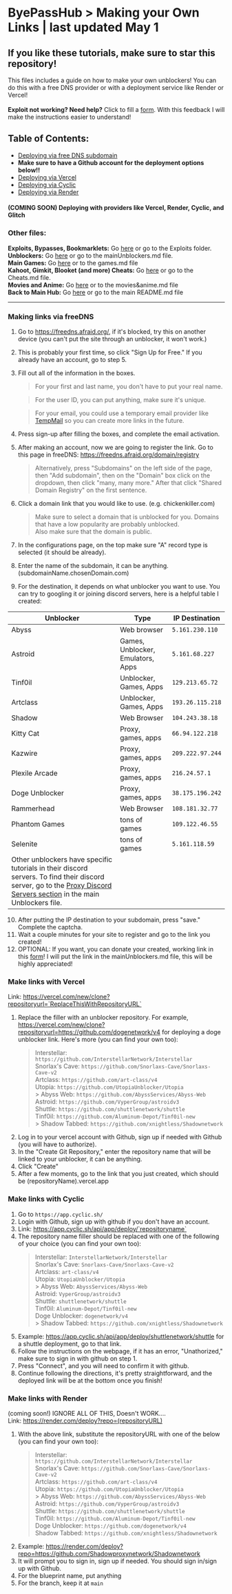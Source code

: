 # ByePassHub > Making your Own Links | last updated May 1
## If you like these tutorials, make sure to star this repository!
This files includes a guide on how to make your own unblockers! You can do this with a free DNS provider or with a deployment service like Render or Vercel! <br> <br>
**Exploit not working? Need help?** Click to fill a [form](https://forms.gle/FaHsGQxFTnZ6uSvn9). With this feedback I will make the instructions easier to understand! <br>

 ## Table of Contents:
+ [Deploying via free DNS subdomain](#making-links-via-freedns)
+ **Make sure to have a Github account for the deployment options below!!**
+ [Deploying via Vercel](#make-links-with-vercel)
+ [Deploying via Cyclic](#make-links-with-cyclic)
+ [Deploying via Render](#make-links-with-render)
 #### (COMING SOON) Deploying with providers like Vercel, Render, Cyclic, and Glitch
 
 ### Other files:
**Exploits, Bypasses, Bookmarklets:** Go [here](https://github.com/wea-f/ByePassHub/blob/main/Exploits) or go to the Exploits folder.  <br>
**Unblockers:** Go [here](https://github.com/wea-f/ByePassHub/blob/main/mainUnblockers.md) or go to the mainUnblockers.md file. <br>
**Main Games:** Go [here](https://github.com/wea-f/ByePassHub/blob/main/Games.md) or to the games.md file<br>
**Kahoot, Gimkit, Blooket (and more) Cheats:** Go [here](https://github.com/wea-f/ByePassHub//blob/main/Cheats.md) or go to the Cheats.md file. <br>
**Movies and Anime:** Go [here](https://github.com/wea-f/ByePassHub/blob/main/Movies%26Anime.md) or to the movies&anime.md file <br>
**Back to Main Hub:** Go [here](https://github.com/wea-f/ByePassHub/blob/main/README.md) or go to the main README.md file <br>

---

### Making links via freeDNS
1. Go to https://freedns.afraid.org/, if it's blocked, try this on another device (you can't put the site through an unblocker, it won't work.)
2. This is probably your first time, so click "Sign Up for Free." If you already have an account, go to step 5.
3. Fill out all of the information in the boxes.
	> For your first and last name, you don't have to put your real name.
	
	> For the user ID,  you can put anything, make sure it's unique.
	
	> For your email, you could use a temporary email provider like [TempMail](https://temp-mail.org/) so you can create more links in the future.
	
4. Press sign-up after filling the boxes, and complete the email activation.
5. After making an account, now we are going to register the link. Go to this page in freeDNS: https://freedns.afraid.org/domain/registry
	> Alternatively, press "Subdomains" on the left side of the page, then "Add subdomain", then on the "Domain" box click on the dropdown, then click "many, many more." After that click "Shared Domain Registry" on the first sentence.

6. Click a domain link that you would like to use. (e.g. chickenkiller.com)
	> Make sure to select a domain that is unblocked for you. Domains that have a low popularity are probably unblocked. <br>
	> Also make sure that the domain is public.
7. In the configurations page, on the top make sure "A" record type is selected (it should be already).
8. Enter the name of the subdomain, it can be anything. (subdomainName.chosenDomain.com)
9. For the destination, it depends on what unblocker you want to use. You can try to googling it or joining discord servers, here is a helpful table I created:

| Unblocker   |  Type | IP Destination |
| ----------- | ----------- | ------- |
| Abyss     | Web browser|`5.161.230.110`     |
| Astroid   | Games, Unblocker, Emulators, Apps|`5.161.68.227`        |
| Tinf0il    | Unblocker, Games, Apps |`129.213.65.72` | 
| Artclass | Unblocker, Games, Apps |`193.26.115.218`|
| Shadow | Web Browser | `104.243.38.18`|
| Kitty Cat | Proxy, games, apps | `66.94.122.218` |
| Kazwire |  Proxy, games, apps | `209.222.97.244` |
| Plexile Arcade | Proxy, games, apps | `216.24.57.1` |
| Doge Unblocker | Proxy, games, apps | `38.175.196.242`|
| Rammerhead | Web Browser | `108.181.32.77`|
| Phantom Games | tons of games |`109.122.46.55`|
| Selenite | tons of games | `5.161.118.59`|
| Other unblockers have specific tutorials in their discord servers. To find their discord server, go to the [Proxy Discord Servers section](https://github.com/wea-f/ByePassHub/blob/main/mainUnblockers.md#caution-many-of-these-servers-will-ban-you-for-leaking-leaks-publicly-use-it-for-private-use-only) in the main Unblockers file.  

10. After putting the IP destination to your subdomain, press "save." Complete the captcha. 
11. Wait a couple minutes for your site to register and go to the link you created!
12. OPTIONAL: If you want, you can donate your created, working link in this [form](https://forms.gle/FaHsGQxFTnZ6uSvn9)! I will put the link in the mainUnblockers.md file, this will be highly appreciated!

### Make links with Vercel
Link: https://vercel.com/new/clone?repositoryurl=`ReplaceThisWithRepositoryURL`
1. Replace the filler with an unblocker repository. For example, https://vercel.com/new/clone?repositoryurl=https://github.com/dogenetwork/v4 for deploying a doge unblocker link. Here's more (you can find your own too):
	> Interstellar: `https://github.com/InterstellarNetwork/Interstellar` <br>
 	> Snorlax's Cave: `https://github.com/Snorlaxs-Cave/Snorlaxs-Cave-v2` <br>
 	> Artclass: `https://github.com/art-class/v4` <br>
 	> Utopia: `https://github.com/UtopiaUnblocker/Utopia` <br>
    	> Abyss Web: `https://github.com/AbyssServices/Abyss-Web` <br>
 	> Astroid: `https://github.com/VyperGroup/astroidv3` <br>
 	> Shuttle: `https://github.com/shuttlenetwork/shuttle` <br>
 	> Tinf0il: `https://github.com/Aluminum-Depot/Tinf0il-new` <br>
     	> Shadow Tabbed: `https://github.com/xnightless/Shadownetwork` <br>
2. Log in to your vercel account with Github, sign up if needed with Github (you will have to authorize).
3. In the "Create Git Repository," enter the repository name that will be linked to your unblocker, it can be anything.
4. Click "Create"
5. After a few moments, go to the link that you just created, which should be (repositoryName).vercel.app

### Make links with Cyclic
1. Go to `https://app.cyclic.sh/`
2. Login with Github, sign up with github if you don't have an account.
3. Link: https://app.cyclic.sh/api/app/deploy/`repositoryname`
4. The repository name filler should be replaced with one of the following of your choice (you can find your own too):
	> Interstellar: `InterstellarNetwork/Interstellar` <br>
 	> Snorlax's Cave: `Snorlaxs-Cave/Snorlaxs-Cave-v2` <br>
 	> Artclass: `art-class/v4` <br>
 	> Utopia: `UtopiaUnblocker/Utopia` <br>
    	> Abyss Web: `AbyssServices/Abyss-Web` <br>
 	> Astroid: `VyperGroup/astroidv3` <br>
 	> Shuttle: `shuttlenetwork/shuttle` <br>
 	> Tinf0il: `Aluminum-Depot/Tinf0il-new` <br>
  	> Doge Unblocker: `dogenetwork/v4` <br>
      	> Shadow Tabbed: `https://github.com/xnightless/Shadownetwork` <br>
5. Example: https://app.cyclic.sh/api/app/deploy/shuttlenetwork/shuttle for a shuttle deployment, go to that link.
6. Follow the instructions on the webpage, if it has an error, "Unathorized," make sure to sign in with github on step 1.
7. Press "Connect", and you will need to confirm it with github.
8. Continue following the directions, it's pretty straightforward, and the deployed link will be at the bottom once you finish!

### Make links with Render
(coming soon!)
IGNORE ALL OF THIS, Doesn't WORK.... <br>
Link: https://render.com/deploy?repo=(repositoryURL)
1. With the above link, substitute the repositoryURL with one of the below (you can find your own too):
 	> Interstellar: `https://github.com/InterstellarNetwork/Interstellar` <br>
 	> Snorlax's Cave: `https://github.com/Snorlaxs-Cave/Snorlaxs-Cave-v2` <br>
 	> Artclass: `https://github.com/art-class/v4` <br>
 	> Utopia: `https://github.com/UtopiaUnblocker/Utopia` <br>
    	> Abyss Web: `https://github.com/AbyssServices/Abyss-Web` <br>
 	> Astroid: `https://github.com/VyperGroup/astroidv3` <br>
 	> Shuttle: `https://github.com/shuttlenetwork/shuttle` <br>
 	> Tinf0il: `https://github.com/Aluminum-Depot/Tinf0il-new` <br>
  	> Doge Unblocker: `https://github.com/dogenetwork/v4` <br>
   	> Shadow Tabbed: `https://github.com/xnightless/Shadownetwork` <br>
2. Example: https://render.com/deploy?repo=https://github.com/Shadowproxynetwork/Shadownetwork
3. It will prompt you to sign in, sign up if needed. You should sign in/sign up with Github.
4. For the blueprint name, put anything
5. For the branch, keep it at `main`


